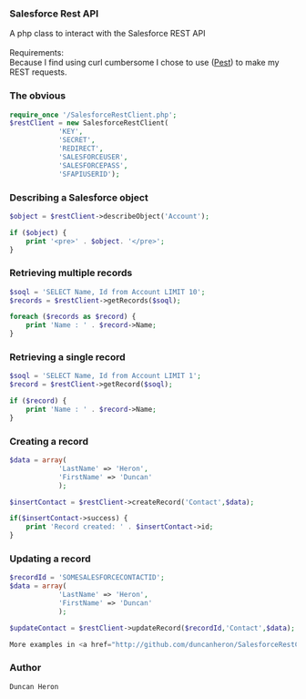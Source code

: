 ### Salesforce Rest API
A php class to interact with the Salesforce REST API<br /><br />
Requirements:<br />
Because I find using curl cumbersome I chose to use (<a target="_blank" href="http://github.com/educoder/pest">Pest</a>) to make my REST requests.

### The obvious
```php
require_once '/SalesforceRestClient.php';
$restClient = new SalesforceRestClient(
			'KEY',
			'SECRET',
			'REDIRECT',
			'SALESFORCEUSER',
			'SALESFORCEPASS',
			'SFAPIUSERID');
```

### Describing a Salesforce object
```php
$object = $restClient->describeObject('Account');

if ($object) {
    print '<pre>' . $object. '</pre>';
}
```  

### Retrieving multiple records
```php
$soql = 'SELECT Name, Id from Account LIMIT 10';
$records = $restClient->getRecords($soql);

foreach ($records as $record) {
    print 'Name : ' . $record->Name;
}
```

### Retrieving a single record
```php
$soql = 'SELECT Name, Id from Account LIMIT 1';
$record = $restClient->getRecord($soql);

if ($record) {
    print 'Name : ' . $record->Name;
}
```

### Creating a record
```php
$data = array(
			'LastName' => 'Heron',
			'FirstName' => 'Duncan'
			);

$insertContact = $restClient->createRecord('Contact',$data);

if($insertContact->success) {
	print 'Record created: ' . $insertContact->id;
}
```

### Updating a record
```php
$recordId = 'SOMESALESFORCECONTACTID';
$data = array(
			'LastName' => 'Heron',
			'FirstName' => 'Duncan'
			);

$updateContact = $restClient->updateRecord($recordId,'Contact',$data);

```  

```php
More examples in <a href="http://github.com/duncanheron/SalesforceRestClient/sf-index.php">index</a> file.

```  

### Author
```
Duncan Heron
```
